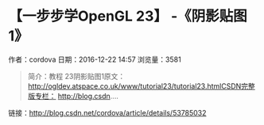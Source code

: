 # 【一步步学OpenGL 23】 -《阴影贴图1》
作者：cordova
日期：2016-12-22 14:57
浏览量：3581
> 简介：教程 23阴影贴图1原文： http://ogldev.atspace.co.uk/www/tutorial23/tutorial23.htmlCSDN完整版专栏： http://blog.csdn....

 链接：http://blog.csdn.net/cordova/article/details/53785032
